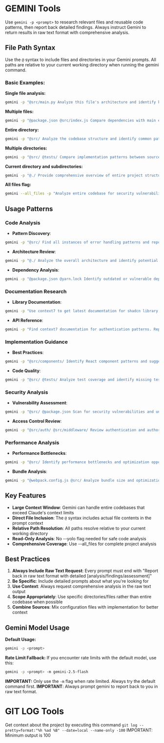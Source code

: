 # GEMINI Tools

Use `gemini -p <prompt>` to research relevant files and reusable code patterns, then report back detailed findings. Always instruct Gemini to return results in raw text format with comprehensive analysis.

## File Path Syntax

Use the `@` syntax to include files and directories in your Gemini prompts. All paths are relative to your current working directory when running the gemini command.

### Basic Examples:

**Single file analysis:**

```bash
gemini -p "@src/main.py Analyze this file's architecture and identify key patterns. Report back in raw text format with detailed findings."
```

**Multiple files:**

```bash
gemini -p "@package.json @src/index.js Compare dependencies with main entry point implementation. Report back in raw text format with detailed analysis."
```

**Entire directory:**

```bash
gemini -p "@src/ Analyze the codebase structure and identify common patterns. Report back in raw text format with comprehensive findings."
```

**Multiple directories:**

```bash
gemini -p "@src/ @tests/ Compare implementation patterns between source and test files. Report back in raw text format with detailed comparison."
```

**Current directory and subdirectories:**

```bash
gemini -p "@./ Provide comprehensive overview of entire project structure. Report back in raw text format with detailed breakdown."
```

**All files flag:**

```bash
gemini --all_files -p "Analyze entire codebase for security vulnerabilities. Report back in raw text format with detailed security assessment."
```

## Usage Patterns

### Code Analysis

- **Pattern Discovery**:

```bash
gemini -p "@src/ Find all instances of error handling patterns and report variations. Report back in raw text format with detailed examples and recommendations."
```

- **Architecture Review**:

```bash
gemini -p "@./ Analyze the overall architecture and identify potential improvements. Report back in raw text format with detailed architectural assessment."
```

- **Dependency Analysis**:

```bash
gemini -p "@package.json @yarn.lock Identify outdated or vulnerable dependencies. Report back in raw text format with detailed dependency report."
```

### Documentation Research

- **Library Documentation**:

```bash
gemini -p "Use context7 to get latest documentation for shadcn library. Report back in raw text format with detailed examples and usage patterns."
```

- **API Reference**:

```bash
gemini -p "Find context7 documentation for authentication patterns. Report back in raw text format with detailed API reference and implementation examples."
```

### Implementation Guidance

- **Best Practices**:

```bash
gemini -p "@src/components/ Identify React component patterns and suggest improvements. Report back in raw text format with detailed pattern analysis and recommendations."
```

- **Code Quality**:

```bash
gemini -p "@src/ @tests/ Analyze test coverage and identify missing test cases. Report back in raw text format with detailed testing assessment."
```

### Security Analysis

- **Vulnerability Assessment**:

```bash
gemini -p "@src/ @package.json Scan for security vulnerabilities and unsafe practices. Report back in raw text format with detailed security findings."
```

- **Access Control Review**:

```bash
gemini -p "@src/auth/ @src/middleware/ Review authentication and authorization implementation. Report back in raw text format with detailed security analysis."
```

### Performance Analysis

- **Performance Bottlenecks**:

```bash
gemini -p "@src/ Identify performance bottlenecks and optimization opportunities. Report back in raw text format with detailed performance analysis."
```

- **Bundle Analysis**:

```bash
gemini -p "@webpack.config.js @src/ Analyze bundle size and optimization potential. Report back in raw text format with detailed bundle assessment."
```

## Key Features

- **Large Context Window**: Gemini can handle entire codebases that exceed Claude's context limits
- **Direct File Inclusion**: The `@` syntax includes actual file contents in the prompt context
- **Relative Path Resolution**: All paths resolve relative to your current working directory
- **Read-Only Analysis**: No --yolo flag needed for safe code analysis
- **Comprehensive Coverage**: Use --all_files for complete project analysis

## Best Practices

1. **Always Include Raw Text Request**: Every prompt must end with "Report back in raw text format with detailed [analysis/findings/assessment]"
2. **Be Specific**: Include detailed prompts about what you're looking for
3. **Use Context**: Always request comprehensive analysis in the raw text output
4. **Scope Appropriately**: Use specific directories/files rather than entire codebase when possible
5. **Combine Sources**: Mix configuration files with implementation for better context

## Gemini Model Usage

**Default Usage:**

```bash
gemini -p <prompt>
```

**Rate Limit Fallback:**
If you encounter rate limits with the default model, use this:

```bash
gemini -p <prompt> -m gemini-2.5-flash
```

**IMPORTANT:** Only use the `-m` flag when rate limited. Always try the default command first.
**IMPORTANT**: Always prompt gemini to report back to you in raw text format.

# GIT LOG Tools

Get context about the project by executing this command `git log --pretty=format:"%h %ad %B" --date=local --name-only -100`
IMPORTANT: Minimum output is 100
